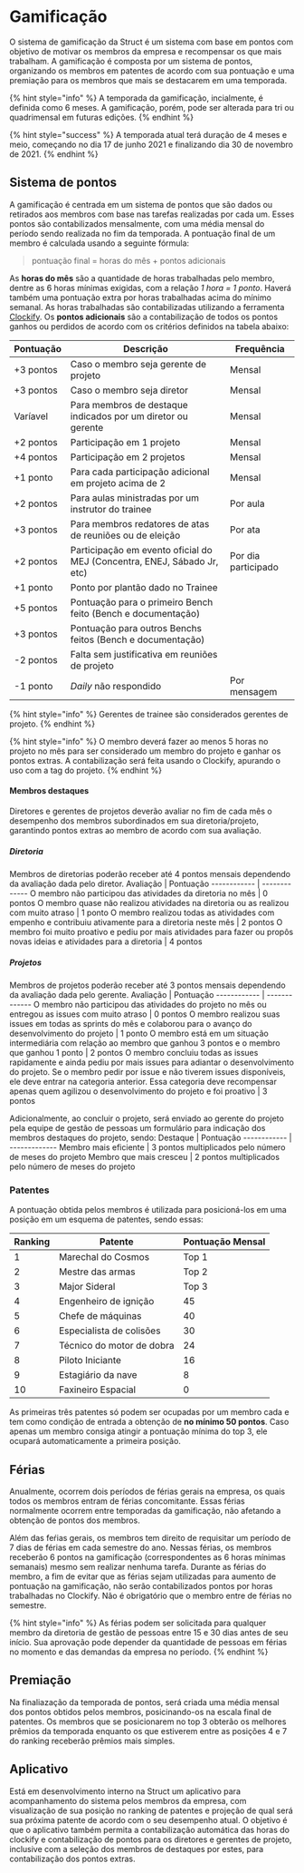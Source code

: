 # Gamificação
O sistema de gamificação da Struct é um sistema com base em pontos com objetivo de motivar os membros da empresa e recompensar os que mais trabalham. A gamificação é composta por um sistema de pontos, organizando os membros em patentes de acordo com sua pontuação e uma premiação para os membros que mais se destacarem em uma temporada.

{% hint style="info" %}
A temporada da gamificação, incialmente, é definida como 6 meses. A gamificação, porém, pode ser alterada para tri ou quadrimensal em futuras edições.
{% endhint %}

{% hint style="success" %}
A temporada atual terá duração de 4 meses e meio, começando no dia 17 de junho 2021 e finalizando dia 30 de novembro de 2021.
{% endhint %}

## Sistema de pontos
A gamificação é centrada em um sistema de pontos que são dados ou retirados aos membros com base nas tarefas realizadas por cada um. Esses pontos são contabilizados mensalmente, com uma média mensal do período sendo realizada no fim da temporada.
A pontuação final de um membro é calculada usando a seguinte fórmula:
> pontuação final = horas do mês + pontos adicionais

As **horas do mês** são a quantidade de horas trabalhadas pelo membro, dentre as 6 horas mínimas exigidas, com a relação *1 hora = 1 ponto*. Haverá também uma pontuação extra por horas trabalhadas acima do mínimo semanal. As horas trabalhadas são contabilizadas utilizando a ferramenta [Clockify](clockify.md).
Os **pontos adicionais** são a contabilização de todos os pontos ganhos ou perdidos de acordo com os critérios definidos na tabela abaixo:

Pontuação | Descrição | Frequência
------------ | ------------- | -------------
+3 pontos | Caso o membro seja gerente de projeto | Mensal
+3 pontos | Caso o membro seja diretor | Mensal
Varíavel | Para membros de destaque indicados por um diretor ou gerente | Mensal
+2 pontos | Participação em 1 projeto | Mensal
+4 pontos | Participação em 2 projetos | Mensal
+1 ponto | Para cada participação adicional em projeto acima de 2 | Mensal
+2 pontos | Para aulas ministradas por um instrutor do trainee | Por aula
+3 pontos | Para membros redatores de atas de reuniões ou de eleição | Por ata
+2 pontos | Participação em evento oficial do MEJ (Concentra, ENEJ, Sábado Jr, etc) | Por dia participado
+1 ponto | Ponto por plantão dado no Trainee
+5 pontos | Pontuação para o primeiro Bench feito (Bench e documentação)
+3 pontos | Pontuação para outros Benchs feitos (Bench e documentação)
-2 pontos | Falta sem justificativa em reuniões de projeto
-1 ponto | *Daily* não respondido | Por mensagem

{% hint style="info" %}
Gerentes de trainee são considerados gerentes de projeto.
{% endhint %}

{% hint style="info" %}
O membro deverá fazer ao menos 5 horas no projeto no mês para ser considerado um membro do projeto e ganhar os pontos extras. A contabilização será feita usando o Clockify, apurando o uso com a tag do projeto.
{% endhint %}

#### Membros destaques
Diretores e gerentes de projetos deverão avaliar no fim de cada mês o desempenho dos membros subordinados em sua diretoria/projeto, garantindo pontos extras ao membro de acordo com sua avaliação. 
##### Diretoria
Membros de diretorias poderão receber até 4 pontos mensais dependendo da avaliação dada pelo diretor.
Avaliação | Pontuação
------------ | -------------
O membro não participou das atividades da diretoria no mês | 0 pontos
O membro quase não realizou atividades na diretoria ou as realizou com muito atraso | 1 ponto
O membro realizou todas as atividades com empenho e contribuiu ativamente para a diretoria neste mês | 2 pontos
O membro foi muito proativo e pediu por mais atividades para fazer ou propôs novas ideias e atividades para a diretoria | 4 pontos
##### Projetos
Membros de projetos poderão receber até 3 pontos mensais dependendo da avaliação dada pelo gerente.
Avaliação | Pontuação
------------ | -------------
O membro não participou das atividades do projeto no mês ou entregou as issues com muito atraso | 0 pontos
O membro realizou suas issues em todas as sprints do mês e colaborou para o avanço do desenvolvimento do projeto | 1 ponto
O membro está em um situação intermediária com relação ao membro que ganhou 3 pontos e o membro que ganhou 1 ponto | 2 pontos
O membro concluiu todas as issues rapidamente e ainda pediu por mais issues para adiantar o desenvolvimento do projeto. Se o membro pedir por issue e não tiverem issues disponíveis, ele deve entrar na categoria anterior. Essa categoria deve recompensar apenas quem agilizou o desenvolvimento do projeto e foi proativo | 3 pontos

Adicionalmente, ao concluir o projeto, será enviado ao gerente do projeto pela equipe de gestão de pessoas um formulário para indicação dos membros destaques do projeto, sendo:
Destaque | Pontuação
------------ | -------------
Membro mais eficiente | 3 pontos multiplicados pelo número de meses do projeto
Membro que mais cresceu | 2 pontos multiplicados pelo número de meses do projeto

### Patentes
A pontuação obtida pelos membros é utilizada para posicioná-los em uma posição em um esquema de patentes, sendo essas:

Ranking | Patente | Pontuação Mensal
------------ | ------------- | -------------
1 | Marechal do Cosmos | Top 1
2 | Mestre das armas | Top 2
3 | Major Sideral | Top 3
4 | Engenheiro de ignição | 45
5 | Chefe de máquinas | 40
6 | Especialista de colisões | 30
7 | Técnico do motor de dobra | 24
8 | Piloto Iniciante | 16
9 | Estagiário da nave | 8
10 | Faxineiro Espacial | 0

As primeiras três patentes só podem ser ocupadas por um membro cada e tem como condição de entrada a obtenção de **no mínimo 50 pontos**. Caso apenas um membro consiga atingir a pontuação mínima do top 3, ele ocupará automaticamente a primeira posição.

## Férias
Anualmente, ocorrem dois períodos de férias gerais na empresa, os quais todos os membros entram de férias concomitante. Essas férias normalmente ocorrem entre temporadas da gamificação, não afetando a obtenção de pontos dos membros.

Além das feŕias gerais, os membros tem direito de requisitar um período de 7 dias de férias em cada semestre do ano. Nessas férias, os membros receberão 6 pontos na gamificação (correspondentes as 6 horas mínimas semanais) mesmo sem realizar nenhuma tarefa.
Durante as férias do membro, a fim de evitar que as férias sejam utilizadas para aumento de pontuação na gamificação, não serão contabilizados pontos por horas trabalhadas no Clockify. Não é obrigatório que o membro entre de férias no semestre.

{% hint style="info" %}
As férias podem ser solicitada para qualquer membro da diretoria de gestão de pessoas entre 15 e 30 dias antes de seu início. Sua aprovação pode depender da quantidade de pessoas em férias no momento e das demandas da empresa no período.
{% endhint %}

## Premiação
Na finaliazação da temporada de pontos, será criada uma média mensal dos pontos obtidos pelos membros, posicinando-os na escala final de patentes.
Os membros que se posicionarem no top 3 obterão os melhores prêmios da temporada enquanto os que estiverem entre as posições 4 e 7 do ranking receberão prêmios mais simples.

## Aplicativo
Está em desenvolvimento interno na Struct um aplicativo para acompanhamento do sistema pelos membros da empresa, com visualização de sua posição no ranking de patentes e projeção de qual será sua próxima patente de acordo com o seu desempenho atual. O objetivo é que o aplicativo também permita a contabilização automática das horas do clockify e contabilização de pontos para os diretores e gerentes de projeto, inclusive com a seleção dos membros de destaques por estes, para contabilização dos pontos extras.
